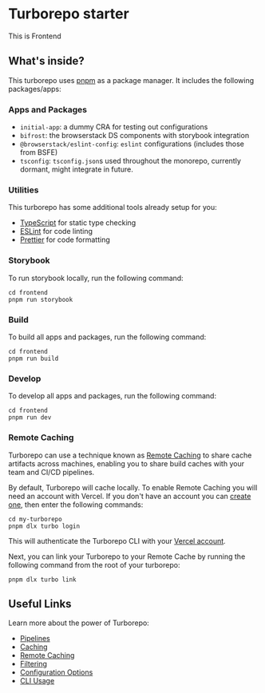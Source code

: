 # Turborepo starter

This is Frontend

## What's inside?

This turborepo uses [pnpm](https://pnpm.io) as a package manager. It includes the following packages/apps:

### Apps and Packages

- `initial-app`: a dummy CRA for testing out configurations
- `bifrost`: the browserstack DS components with storybook integration
- `@browserstack/eslint-config`: `eslint` configurations (includes those from BSFE)
- `tsconfig`: `tsconfig.json`s used throughout the monorepo, currently dormant, might integrate in future.

### Utilities

This turborepo has some additional tools already setup for you:

- [TypeScript](https://www.typescriptlang.org/) for static type checking
- [ESLint](https://eslint.org/) for code linting
- [Prettier](https://prettier.io) for code formatting

### Storybook

To run storybook locally, run the following command:

```
cd frontend
pnpm run storybook
```

### Build

To build all apps and packages, run the following command:

```
cd frontend
pnpm run build
```

### Develop

To develop all apps and packages, run the following command:

```
cd frontend
pnpm run dev
```

### Remote Caching

Turborepo can use a technique known as [Remote Caching](https://turbo.build/repo/docs/core-concepts/remote-caching) to share cache artifacts across machines, enabling you to share build caches with your team and CI/CD pipelines.

By default, Turborepo will cache locally. To enable Remote Caching you will need an account with Vercel. If you don't have an account you can [create one](https://vercel.com/signup), then enter the following commands:

```
cd my-turborepo
pnpm dlx turbo login
```

This will authenticate the Turborepo CLI with your [Vercel account](https://vercel.com/docs/concepts/personal-accounts/overview).

Next, you can link your Turborepo to your Remote Cache by running the following command from the root of your turborepo:

```
pnpm dlx turbo link
```

## Useful Links

Learn more about the power of Turborepo:

- [Pipelines](https://turbo.build/repo/docs/core-concepts/monorepos/running-tasks)
- [Caching](https://turbo.build/repo/docs/core-concepts/caching)
- [Remote Caching](https://turbo.build/repo/docs/core-concepts/remote-caching)
- [Filtering](https://turbo.build/repo/docs/core-concepts/monorepos/filtering)
- [Configuration Options](https://turbo.build/repo/docs/reference/configuration)
- [CLI Usage](https://turbo.build/repo/docs/reference/command-line-reference)
